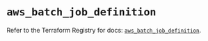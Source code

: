 # `aws_batch_job_definition`

Refer to the Terraform Registry for docs: [`aws_batch_job_definition`](https://registry.terraform.io/providers/hashicorp/aws/5.99.0/docs/resources/batch_job_definition).
